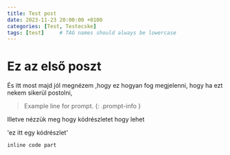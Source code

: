 ```yaml
---
title: Test post
date: 2023-11-23 20:00:00 +0100
categories: [Test, Testecske]
tags: [test]     # TAG names should always be lowercase
---
```


# Ez az első poszt

És itt most majd jól megnézem ,hogy ez hogyan fog megjelenni, hogy ha ezt nekem sikerül postolni,

> Example line for prompt.
{: .prompt-info }

Illetve nézzük meg hogy kódrészletet hogy lehet

'ez itt egy kódrészlet'

`inline code part`